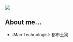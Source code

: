 ![](https://github-readme-stats.vercel.app/api?username=dingwang1998&show_icons=true)

## About me...

- :Man Technologist: 都市土狗


